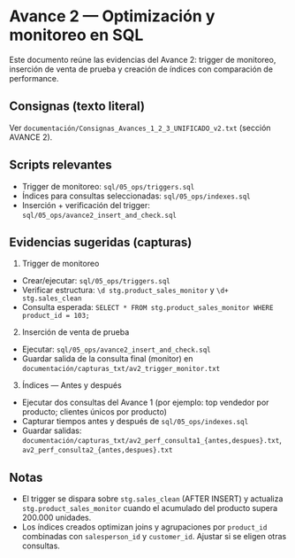 # Avance 2 — Optimización y monitoreo en SQL

Este documento reúne las evidencias del Avance 2: trigger de monitoreo, inserción de venta de prueba y creación de índices con comparación de performance.

## Consignas (texto literal)

Ver `documentación/Consignas_Avances_1_2_3_UNIFICADO_v2.txt` (sección AVANCE 2).

## Scripts relevantes

- Trigger de monitoreo: `sql/05_ops/triggers.sql`
- Índices para consultas seleccionadas: `sql/05_ops/indexes.sql`
- Inserción + verificación del trigger: `sql/05_ops/avance2_insert_and_check.sql`

## Evidencias sugeridas (capturas)

1) Trigger de monitoreo
- Crear/ejecutar: `sql/05_ops/triggers.sql`
- Verificar estructura: `\d stg.product_sales_monitor` y `\d+ stg.sales_clean`
- Consulta esperada: `SELECT * FROM stg.product_sales_monitor WHERE product_id = 103;`

2) Inserción de venta de prueba
- Ejecutar: `sql/05_ops/avance2_insert_and_check.sql`
- Guardar salida de la consulta final (monitor) en `documentación/capturas_txt/av2_trigger_monitor.txt`

3) Índices — Antes y después
- Ejecutar dos consultas del Avance 1 (por ejemplo: top vendedor por producto; clientes únicos por producto)
- Capturar tiempos antes y después de `sql/05_ops/indexes.sql`
- Guardar salidas: `documentación/capturas_txt/av2_perf_consulta1_{antes,despues}.txt`, `av2_perf_consulta2_{antes,despues}.txt`

## Notas
- El trigger se dispara sobre `stg.sales_clean` (AFTER INSERT) y actualiza `stg.product_sales_monitor` cuando el acumulado del producto supera 200.000 unidades.
- Los índices creados optimizan joins y agrupaciones por `product_id` combinadas con `salesperson_id` y `customer_id`. Ajustar si se eligen otras consultas.
